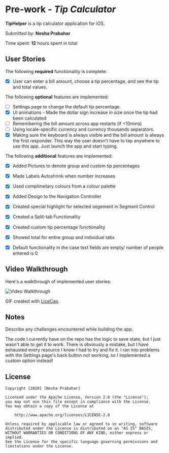 # Pre-work - *Tip Calculator*

**TipHelper** is a tip calculator application for iOS.

Submitted by: **Nesha Prabahar**

Time spent: **12** hours spent in total

## User Stories

The following **required** functionality is complete:

* [x] User can enter a bill amount, choose a tip percentage, and see the tip and total values.

The following **optional** features are implemented:
* [ ] Settings page to change the default tip percentage.
* [x] UI animations - Made the dollar sign increase in size once the tip had been calculated
* [ ] Remembering the bill amount across app restarts (if <10mins)
* [ ] Using locale-specific currency and currency thousands separators.
* [x] Making sure the keyboard is always visible and the bill amount is always the first responder. This way the user doesn't have to tap anywhere to use this app. Just launch the app and start typing.

The following **additional** features are implemented:

- [x] Added Pictures to denote group and custom tip percentages
- [x] Made Labels Autoshrink when number increases
- [x] Used complimetary colours from a colour palette
- [x] Added Design to the Navigation Controller
- [x] Created special highlight for selected segement in Segment Control
- [x] Created a Split-tab Functionality
- [x] Created custom tip percentage functionality 
- [x] Showed total for entire group and individual tabs
- [x] Default functionality in the case text fields are empty/ number of people entered is 0


## Video Walkthrough 

Here's a walkthrough of implemented user stories:

<img src='http://i.imgur.com/link/to/your/gif/file.gif' title='Video Walkthrough' width='' alt='Video Walkthrough' />

GIF created with [LiceCap](http://www.cockos.com/licecap/).

## Notes

Describe any challenges encountered while building the app.

The code I currently have on the repo has the logic to save state, but I just wasn't able to get it to work. There is obviously a mistake, but I have exhausted every resource I know I had to try and fix it. I ran into problems with the Settings page's back button not working, so I implemented a custom option instead!

## License

    Copyright [2020] [Nesha Prabahar]

    Licensed under the Apache License, Version 2.0 (the "License");
    you may not use this file except in compliance with the License.
    You may obtain a copy of the License at

        http://www.apache.org/licenses/LICENSE-2.0

    Unless required by applicable law or agreed to in writing, software
    distributed under the License is distributed on an "AS IS" BASIS,
    WITHOUT WARRANTIES OR CONDITIONS OF ANY KIND, either express or implied.
    See the License for the specific language governing permissions and
    limitations under the License.
